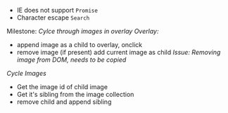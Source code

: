 - IE does not support `Promise`
- Character escape `Search` 


Milestone: *Cylce through images in overlay*
*Overlay:*

- append image as a child to overlay, onclick
- remove image (if present) add current image as child
  *Issue: Removing image from DOM, needs to be copied*


*Cycle Images*

- Get the image id of child image 
- Get it's sibling from the image collection
- remove child and append sibling